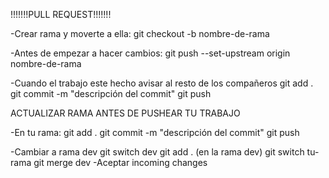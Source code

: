 !!!!!!!PULL REQUEST!!!!!!!

-Crear rama y moverte a ella:
git checkout -b nombre-de-rama

-Antes de empezar a hacer cambios:
git push --set-upstream origin nombre-de-rama

-Cuando el trabajo este hecho avisar al resto de los compañeros
git add .
git commit -m "descripción del commit"
git push


ACTUALIZAR RAMA ANTES DE PUSHEAR TU TRABAJO

-En tu rama:
git add .
git commit -m "descripción del commit"
git push

-Cambiar a rama dev
git switch dev
git add . (en la rama dev)
git switch tu-rama
git merge dev
-Aceptar incoming changes